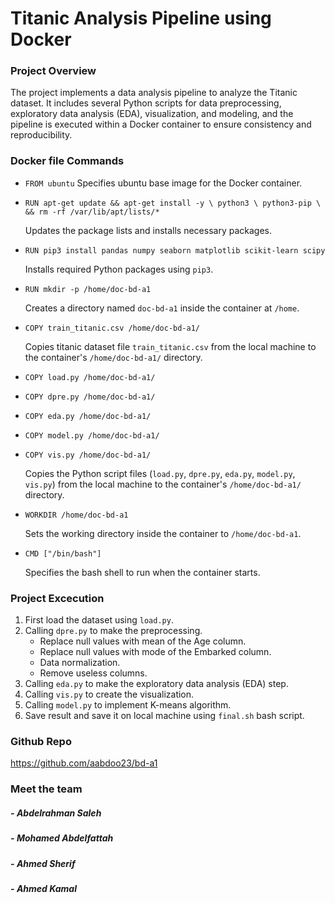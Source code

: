 # **Titanic Analysis Pipeline using Docker**

### **Project Overview**
The project implements a data analysis pipeline to analyze the Titanic dataset. It includes several Python scripts for data preprocessing, exploratory data analysis (EDA), visualization, and modeling, and the pipeline is executed within a Docker container to ensure consistency and reproducibility.

### **Docker file Commands**

- `FROM ubuntu`
    Specifies ubuntu base image for the Docker container.

- `RUN apt-get update && apt-get install -y \
    python3 \
    python3-pip \
    && rm -rf /var/lib/apt/lists/*`

    Updates the package lists and installs necessary packages.

- `RUN pip3 install pandas numpy seaborn matplotlib scikit-learn scipy`

    Installs required Python packages using `pip3`.

- `RUN mkdir -p /home/doc-bd-a1`

    Creates a directory named `doc-bd-a1` inside the container at `/home`.

- `COPY train_titanic.csv /home/doc-bd-a1/`

    Copies titanic dataset file `train_titanic.csv` from the local machine to the container's `/home/doc-bd-a1/` directory.

- `COPY load.py /home/doc-bd-a1/`
- `COPY dpre.py /home/doc-bd-a1/`
- `COPY eda.py /home/doc-bd-a1/`
- `COPY model.py /home/doc-bd-a1/`
- `COPY vis.py /home/doc-bd-a1/`

    Copies the Python script files (`load.py`, `dpre.py`, `eda.py`, `model.py`, `vis.py`) from the local machine to the container's `/home/doc-bd-a1/` directory.

- `WORKDIR /home/doc-bd-a1`

    Sets the working directory inside the container to `/home/doc-bd-a1`.

- `CMD ["/bin/bash"]`

    Specifies the bash shell to run when the container starts.

### **Project Excecution**

1) First load the dataset using `load.py`.
2) Calling `dpre.py` to make the preprocessing.
    - Replace null values with  mean of the Age column.
    - Replace null values with mode of the Embarked column.
    - Data normalization.
    - Remove useless  columns.
3) Calling `eda.py` to make the exploratory data analysis (EDA) step.
4) Calling `vis.py` to create the visualization.
5) Calling `model.py` to implement K-means algorithm.
6) Save result and save it on local machine using `final.sh` bash script.

### **Github Repo**
https://github.com/aabdoo23/bd-a1

### **Meet the team**
##### - *Abdelrahman Saleh* 
##### - *Mohamed Abdelfattah*
##### - *Ahmed Sherif*
##### - *Ahmed Kamal*